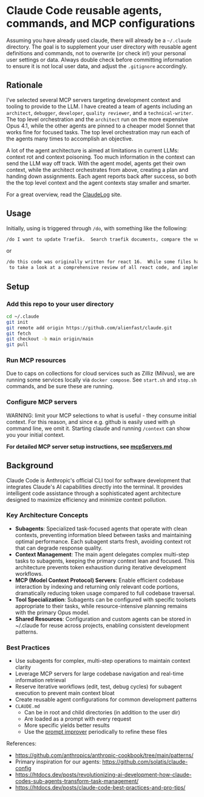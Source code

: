 # Claude Code reusable agents, commands, and MCP configurations

Assuming you have already used claude, there will already be a `~/.claude` directory. The goal is to supplement your user directory with reusable agent definitions and commands, not to overwrite (or check in!) your personal user settings or data. Always double check before committing information to ensure it is not local user data, and adjust the `.gitignore` accordingly.

## Rationale

I’ve selected several MCP servers targeting development context and tooling to provide to the LLM. I have created a team of agents including an `architect`, `debugger`, `developer`, `quality reviewer`, and a `technical-writer`. The top level orchestration and the `architect` run on the more expensive Opus 4.1, while the other agents are pinned to a cheaper model Sonnet that works fine for focused tasks. The top level orchestration may run each of the agents many times to accomplish an objective.

A lot of the agent architecture is aimed at limitations in current LLMs: context rot and context poisoning. Too much information in the context can send the LLM way off track. With the agent model, agents get their own context, while the architect orchestrates from above, creating a plan and handing down assignments. Each agent reports back after success, so both the the top level context and the agent contexts stay smaller and smarter.

For a great overview, read the [ClaudeLog](https://claudelog.com/mechanics/you-are-the-main-thread/) site.

## Usage

Initially, using is triggered through `/do`, with something like the following:

```sh
/do I want to update Traefik.  Search traefik documents, compare the version we are currently on, and what we might need to change to be up to date.  Implement the changes.
```

or

```sh
/do this code was originally written for react 16.  While some files have been updated for react 19, I want you
 to take a look at a comprehensive review of all react code, and implement the best practices for react 19.
```

## Setup

### Add this repo to your user directory

```sh
cd ~/.claude
git init
git remote add origin https://github.com/alienfast/claude.git
git fetch
git checkout -b main origin/main
git pull
```

### Run MCP resources

Due to caps on collections for cloud services such as Zilliz (Milvus), we are running some services locally via `docker compose`. See `start.sh` and `stop.sh` commands, and be sure these are running.

### Configure MCP servers

WARNING: limit your MCP selections to what is useful - they consume initial context. For this reason, and since e.g. github is easily used with `gh` command line, we omit it. Starting claude and running `/context` can show you your initial context.

**For detailed MCP server setup instructions, see [mcpServers.md](mcpServers.md)**

## Background

Claude Code is Anthropic's official CLI tool for software development that integrates Claude's AI capabilities directly into the terminal. It provides intelligent code assistance through a sophisticated agent architecture designed to maximize efficiency and minimize context pollution.

### Key Architecture Concepts

- **Subagents**: Specialized task-focused agents that operate with clean contexts, preventing information bleed between tasks and maintaining optimal performance. Each subagent starts fresh, avoiding context rot that can degrade response quality.
- **Context Management**: The main agent delegates complex multi-step tasks to subagents, keeping the primary context lean and focused. This architecture prevents token exhaustion during iterative development workflows.
- **MCP (Model Context Protocol) Servers**: Enable efficient codebase interaction by indexing and returning only relevant code portions, dramatically reducing token usage compared to full codebase traversal.
- **Tool Specialization**: Subagents can be configured with specific toolsets appropriate to their tasks, while resource-intensive planning remains with the primary Opus model.
- **Shared Resources**: Configuration and custom agents can be stored in ~/.claude for reuse across projects, enabling consistent development patterns.

### Best Practices

- Use subagents for complex, multi-step operations to maintain context clarity
- Leverage MCP servers for large codebase navigation and real-time information retrieval
- Reserve iterative workflows (edit, test, debug cycles) for subagent execution to prevent main context bloat
- Create reusable agent configurations for common development patterns
- `CLAUDE.md`
  - Can be in root and child directories (in addition to the user dir)
  - Are loaded as a prompt with every request
  - More specific yields better results
  - Use the [prompt improver](https://docs.anthropic.com/en/docs/build-with-claude/prompt-engineering/prompt-improver) periodically to refine these files

References:

- <https://github.com/anthropics/anthropic-cookbook/tree/main/patterns/>
- Primary inspiration for our agents: <https://github.com/solatis/claude-config>
- <https://htdocs.dev/posts/revolutionizing-ai-development-how-claude-codes-sub-agents-transform-task-management/>
- <https://htdocs.dev/posts/claude-code-best-practices-and-pro-tips/>
